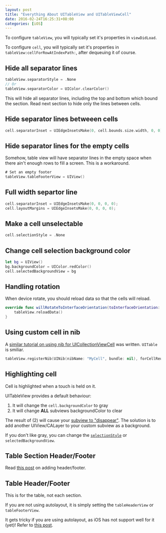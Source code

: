 ```yaml
---
layout: post
title: "Everything About UITableView and UITableViewCell"
date: 2016-02-24T16:25:31+08:00
categories: [iOS]
---
```


To configure `tableView`, you will typically set it's properties in `viewDidLoad`.

To configure `cell`, you will typically set it's properties in `tableView:cellForRowAtIndexPath:`, after dequeuing it of course.

## Hide all separator lines

```swift
tableView.separatorStyle = .None
// Or
tableView.separatorColor = UIColor.clearColor()
```

This will hide all separator lines, including the top and bottom which bound the section. Read next section to hide only the lines between cells.

## Hide separator lines betweeen cells

```swift
cell.separatorInset = UIEdgeInsetsMake(0, cell.bounds.size.width, 0, 0);
```

## Hide separator lines for the empty cells

Somehow, table view will have separator lines in the empty space when there ain't enough rows to fill a screen. This is a workaround.

```swift
# Set an empty footer
tableView.tableFooterView = UIView()
```

## Full width separtor line

```swift
cell.separatorInset = UIEdgeInsetsMake(0, 0, 0, 0);
cell.layoutMargins = UIEdgeInsetsMake(0, 0, 0, 0);
```

## Make a cell unselectable

```swift
cell.selectionStyle = .None
```

## Change cell selection background color

```swift
let bg = UIView()
bg.backgroundColor = UIColor.redColor()
cell.selectedBackgroundView = bg
```

## Handling rotation

When device rotate, you should reload data so that the cells will reload.

```swift
override func willRotateToInterfaceOrientation(toInterfaceOrientation: UIInterfaceOrientation, duration: NSTimeInterval) {
    tableView.reloadData()
}
```

## Using custom cell in nib

A [similar tutorial on using nib for UICollectionViewCell](/2016/04/06/using-custom-uicollectionviewcell-xib-in-storyboard/) was written. `UITable` is smiliar.

```swift
tableView.registerNib(UINib(nibName: "MyCell", bundle: nil), forCellReuseIdentifier: "cell")
```

## Highlighting cell

Cell is highlighted when a touch is held on it.

UITableView provides a default behaviour:

1. It will change the `cell.backgroundColor` to gray
2. It will change **ALL** subviews backgroundColor to clear

The result of (2) will cause your [subview to "disappear"](https://stackoverflow.com/q/6745919/242682). The solution is to add another UIView/CALayer to your custom subview as a background.

If you don't like gray, you can change the [`selectionStyle`](https://developer.apple.com/documentation/uikit/uitableviewcellselectionstyle) or `selectedBackgroundView`.

## Table Section Header/Footer

Read [this post](/2015/11/06/guide-to-customizing-uitableview-section-header-footer/) on adding header/footer.

## Table Header/Footer

This is for the table, not each section.

If you are not using autolayout, it is simply setting the `tableHeaderView` or `tableFooterView`.

It gets tricky if you are using autolayout, as iOS has not support well for it (yet)! Refer to [this post](/2017/05/25/creating-a-autoresizing-uitableview-programmatically/).
